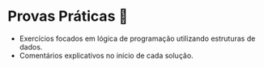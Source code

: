 # Provas Práticas 🧠
- Exercícios focados em lógica de programação utilizando estruturas de dados.
- Comentários explicativos no início de cada solução.

